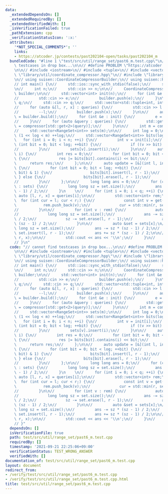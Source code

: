 ```yaml
---
data:
  _extendedDependsOn: []
  _extendedRequiredBy: []
  _extendedVerifiedWith: []
  _isVerificationFailed: true
  _pathExtension: cpp
  _verificationStatusIcon: ':x:'
  attributes:
    '*NOT_SPECIAL_COMMENTS*': ''
    links:
    - https://atcoder.jp/contests/past202104-open/tasks/past202104_m
  bundledCode: "#line 1 \"test/src/util/range_set/past6_m.test.cpp\"\n// cannot find\
    \ testcases in drop box...\n\n// #define PROBLEM \"https://atcoder.jp/contests/past202104-open/tasks/past202104_m\"\
    \n\n// #include <iostream>\n// #include <tuple>\n// #include <vector>\n\n// #include\
    \ \"library/util/coordinate_compressor.hpp\"\n// #include \"library/util/range_set.hpp\"\
    \n// using suisen::CoordinateCompressorBuilder;\n// using suisen::RangeSet;\n\n\
    // int main() {\n//     std::ios::sync_with_stdio(false);\n//     std::cin.tie(nullptr);\n\
    \n//     int n;\n//     std::cin >> n;\n\n//     CoordinateCompressorBuilder<int>\
    \ builder;\n\n//     std::vector<int> init(n);\n//     for (int &e : init) {\n\
    //         std::cin >> e;\n//         builder.push(e);\n//     }\n\n//     int\
    \ q;\n//     std::cin >> q;\n//     std::vector<std::tuple<int, int, int>> queries(q);\n\
    //     for (auto &[l, r, x] : queries) {\n//         std::cin >> l >> r >> x;\n\
    //         --l;\n//         builder.push(x);\n//     }\n\n//     auto compressor\
    \ = builder.build();\n//     for (int &e : init) {\n//         e = compressor[e];\n\
    //     }\n//     for (auto &query : queries) {\n//         std::get<2>(query)\
    \ = compressor[std::get<2>(query)];\n//     }\n\n//     int m = compressor.size();\n\
    //     std::vector<RangeSet<int>> sets(m);\n\n//     int log = 0;\n//     while\
    \ (1 << log < m) ++log;\n//     std::vector<RangeSet<int>> bits(log);\n\n//  \
    \   for (int i = 0; i < n; ++i) {\n//         int v = init[i];\n//         for\
    \ (int bit = 0; bit < log; ++bit) {\n//             if ((v >> bit) & 1) bits[bit].insert(i);\n\
    //         }\n//         sets[v].insert(i);\n//     }\n\n//     auto get = [&](int\
    \ i) {\n//         int res = 0;\n//         for (int bit = 0; bit < log; ++bit)\
    \ {\n//             res |= bits[bit].contains(i) << bit;\n//         }\n//   \
    \      return res;\n//     };\n\n//     auto update = [&](int l, int r, int x)\
    \ {\n//         for (int bit = 0; bit < log; ++bit) {\n//             if ((x >>\
    \ bit) & 1) {\n//                 bits[bit].insert(l, r - 1);\n//            \
    \ } else {\n//                 bits[bit].erase(l, r - 1);\n//             }\n\
    //         }\n//     };\n\n//     long long ans = 0;\n//     for (const auto &set\
    \ : sets) {\n//         long long sz = set.size();\n//         ans += sz * (sz\
    \ - 1) / 2;\n//     }\n    \n//     for (int i = 0; i < q; ++i) {\n//        \
    \ auto [l, r, x] = queries[i];\n\n//         std::vector<int> rem;\n//       \
    \  for (int cur = l; cur < r;) {\n//             const int v = get(cur);\n// \
    \            rem.push_back(v);\n//             cur = std::min(r, sets[v].minimum_excluded(cur));\n\
    //         }\n\n//         for (int v : rem) {\n//             auto &set = sets[v];\n\
    //             long long sz = set.size();\n//             ans -= sz * (sz - 1)\
    \ / 2;\n//             sz -= set.erase(l, r - 1);\n//             ans += sz *\
    \ (sz - 1) / 2;\n//         }\n\n//         auto &set = sets[x];\n//         long\
    \ long sz = set.size();\n//         ans -= sz * (sz - 1) / 2;\n//         sz +=\
    \ set.insert(l, r - 1);\n//         ans += sz * (sz - 1) / 2;\n\n//         update(l,\
    \ r, x);\n\n//         std::cout << ans << '\\n';\n//     }\n//     return 0;\n\
    // }\n"
  code: "// cannot find testcases in drop box...\n\n// #define PROBLEM \"https://atcoder.jp/contests/past202104-open/tasks/past202104_m\"\
    \n\n// #include <iostream>\n// #include <tuple>\n// #include <vector>\n\n// #include\
    \ \"library/util/coordinate_compressor.hpp\"\n// #include \"library/util/range_set.hpp\"\
    \n// using suisen::CoordinateCompressorBuilder;\n// using suisen::RangeSet;\n\n\
    // int main() {\n//     std::ios::sync_with_stdio(false);\n//     std::cin.tie(nullptr);\n\
    \n//     int n;\n//     std::cin >> n;\n\n//     CoordinateCompressorBuilder<int>\
    \ builder;\n\n//     std::vector<int> init(n);\n//     for (int &e : init) {\n\
    //         std::cin >> e;\n//         builder.push(e);\n//     }\n\n//     int\
    \ q;\n//     std::cin >> q;\n//     std::vector<std::tuple<int, int, int>> queries(q);\n\
    //     for (auto &[l, r, x] : queries) {\n//         std::cin >> l >> r >> x;\n\
    //         --l;\n//         builder.push(x);\n//     }\n\n//     auto compressor\
    \ = builder.build();\n//     for (int &e : init) {\n//         e = compressor[e];\n\
    //     }\n//     for (auto &query : queries) {\n//         std::get<2>(query)\
    \ = compressor[std::get<2>(query)];\n//     }\n\n//     int m = compressor.size();\n\
    //     std::vector<RangeSet<int>> sets(m);\n\n//     int log = 0;\n//     while\
    \ (1 << log < m) ++log;\n//     std::vector<RangeSet<int>> bits(log);\n\n//  \
    \   for (int i = 0; i < n; ++i) {\n//         int v = init[i];\n//         for\
    \ (int bit = 0; bit < log; ++bit) {\n//             if ((v >> bit) & 1) bits[bit].insert(i);\n\
    //         }\n//         sets[v].insert(i);\n//     }\n\n//     auto get = [&](int\
    \ i) {\n//         int res = 0;\n//         for (int bit = 0; bit < log; ++bit)\
    \ {\n//             res |= bits[bit].contains(i) << bit;\n//         }\n//   \
    \      return res;\n//     };\n\n//     auto update = [&](int l, int r, int x)\
    \ {\n//         for (int bit = 0; bit < log; ++bit) {\n//             if ((x >>\
    \ bit) & 1) {\n//                 bits[bit].insert(l, r - 1);\n//            \
    \ } else {\n//                 bits[bit].erase(l, r - 1);\n//             }\n\
    //         }\n//     };\n\n//     long long ans = 0;\n//     for (const auto &set\
    \ : sets) {\n//         long long sz = set.size();\n//         ans += sz * (sz\
    \ - 1) / 2;\n//     }\n    \n//     for (int i = 0; i < q; ++i) {\n//        \
    \ auto [l, r, x] = queries[i];\n\n//         std::vector<int> rem;\n//       \
    \  for (int cur = l; cur < r;) {\n//             const int v = get(cur);\n// \
    \            rem.push_back(v);\n//             cur = std::min(r, sets[v].minimum_excluded(cur));\n\
    //         }\n\n//         for (int v : rem) {\n//             auto &set = sets[v];\n\
    //             long long sz = set.size();\n//             ans -= sz * (sz - 1)\
    \ / 2;\n//             sz -= set.erase(l, r - 1);\n//             ans += sz *\
    \ (sz - 1) / 2;\n//         }\n\n//         auto &set = sets[x];\n//         long\
    \ long sz = set.size();\n//         ans -= sz * (sz - 1) / 2;\n//         sz +=\
    \ set.insert(l, r - 1);\n//         ans += sz * (sz - 1) / 2;\n\n//         update(l,\
    \ r, x);\n\n//         std::cout << ans << '\\n';\n//     }\n//     return 0;\n\
    // }"
  dependsOn: []
  isVerificationFile: true
  path: test/src/util/range_set/past6_m.test.cpp
  requiredBy: []
  timestamp: '2021-09-21 22:25:06+09:00'
  verificationStatus: TEST_WRONG_ANSWER
  verifiedWith: []
documentation_of: test/src/util/range_set/past6_m.test.cpp
layout: document
redirect_from:
- /verify/test/src/util/range_set/past6_m.test.cpp
- /verify/test/src/util/range_set/past6_m.test.cpp.html
title: test/src/util/range_set/past6_m.test.cpp
---
```

